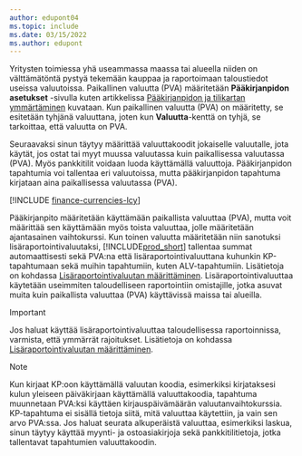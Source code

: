```yaml
---
author: edupont04
ms.topic: include
ms.date: 03/15/2022
ms.author: edupont
---
```

Yritysten toimiessa yhä useammassa maassa tai alueella niiden on välttämätöntä pystyä tekemään kauppaa ja raportoimaan taloustiedot useissa valuutoissa. Paikallinen valuutta (PVA) määritetään **Pääkirjanpidon asetukset** -sivulla kuten artikkelissa [Pääkirjanpidon ja tilikartan ymmärtäminen](../finance-general-ledger.md) kuvataan. Kun paikallinen valuutta (PVA) on määritetty, se esitetään tyhjänä valuuttana, joten kun **Valuutta**-kenttä on tyhjä, se tarkoittaa, että valuutta on PVA.  

Seuraavaksi sinun täytyy määrittää valuuttakoodit jokaiselle valuutalle, jota käytät, jos ostat tai myyt muussa valuutassa kuin paikallisessa valuutassa (PVA). Myös pankkitilit voidaan luoda käyttämällä valuuttoja. Pääkirjanpidon tapahtumia voi tallentaa eri valuutoissa, mutta pääkirjanpidon tapahtuma kirjataan aina paikallisessa valuutassa (PVA).

[!INCLUDE [finance-currencies-lcy](finance-currencies-lcy-note.md)]

Pääkirjanpito määritetään käyttämään paikallista valuuttaa (PVA), mutta voit määrittää sen käyttämään myös toista valuuttaa, jolle määritetään ajantasainen vaihtokurssi. Kun toinen valuutta määritetään niin sanotuksi lisäraportointivaluutaksi, [!INCLUDE[prod_short](prod_short.md)] tallentaa summat automaattisesti sekä PVA:na että lisäraportointivaluuttana kuhunkin KP-tapahtumaan sekä muihin tapahtumiin, kuten ALV-tapahtumiin. Lisätietoja on kohdassa [Lisäraportointivaluutan määrittäminen](../finance-how-setup-additional-currencies.md). Lisäraportointivaluuttaa käytetään useimmiten taloudelliseen raportointiin omistajille, jotka asuvat muita kuin paikallista valuuttaa (PVA) käyttävissä maissa tai alueilla.  

> [!IMPORTANT]
> Jos haluat käyttää lisäraportointivaluuttaa taloudellisessa raportoinnissa, varmista, että ymmärrät rajoitukset. Lisätietoja on kohdassa [Lisäraportointivaluutan määrittäminen](../finance-how-setup-additional-currencies.md).

> [!NOTE]  
> Kun kirjaat KP:oon käyttämällä valuutan koodia, esimerkiksi kirjataksesi kulun yleiseen päiväkirjaan käyttämällä valuuttakoodia, tapahtuma muunnetaan PVA:ksi käyttäen kirjauspäivämäärän valuutanvaihtokurssia. KP-tapahtuma ei sisällä tietoja siitä, mitä valuuttaa käytettiin, ja vain sen arvo PVA:ssa. Jos haluat seurata alkuperäistä valuuttaa, esimerkiksi laskua, sinun täytyy käyttää myynti- ja ostoasiakirjoja sekä pankkitilitietoja, jotka tallentavat tapahtumien valuuttakoodin.
